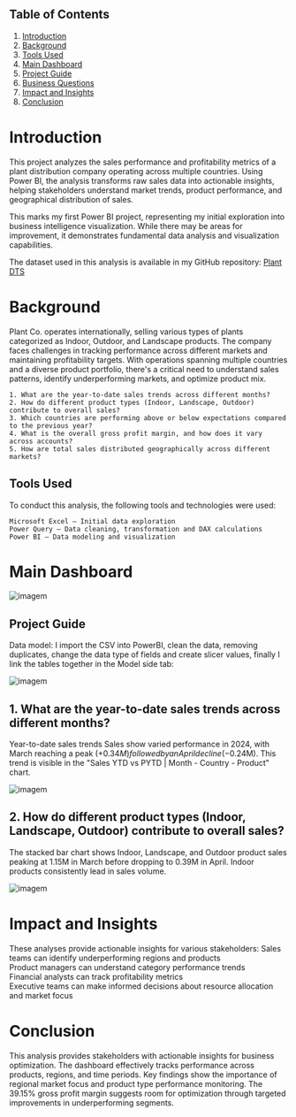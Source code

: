## Table of Contents
1. [Introduction](#introduction)
2. [Background](#background)
3. [Tools Used](#tools-used)
4. [Main Dashboard](#main-dashboard)
5. [Project Guide](#project-guide)
6. [Business Questions](#1-what-are-the-year-to-date-sales-trends-across-different-months)
7. [Impact and Insights](#impact-and-insights)
8. [Conclusion](#conclusion)

# Introduction

This project analyzes the sales performance and profitability metrics of a plant distribution company operating across multiple countries. Using Power BI, the analysis transforms raw sales data into actionable insights, helping stakeholders understand market trends, product performance, and geographical distribution of sales.  

This marks my first Power BI project, representing my initial exploration into business intelligence visualization. While there may be areas for improvement, it demonstrates fundamental data analysis and visualization capabilities.

The dataset used in this analysis is available in my GitHub repository: [Plant DTS](https://github.com/Ruben-Eduard/PortfolioProjects/blob/main/Power%20BI/Plant_DTS.xls)

# Background

Plant Co. operates internationally, selling various types of plants categorized as Indoor, Outdoor, and Landscape products. The company faces challenges in tracking performance across different markets and maintaining profitability targets. With operations spanning multiple countries and a diverse product portfolio, there's a critical need to understand sales patterns, identify underperforming markets, and optimize product mix.
    
    1. What are the year-to-date sales trends across different months?
    2. How do different product types (Indoor, Landscape, Outdoor) contribute to overall sales?
    3. Which countries are performing above or below expectations compared to the previous year?
    4. What is the overall gross profit margin, and how does it vary across accounts?
    5. How are total sales distributed geographically across different markets?

## Tools Used

To conduct this analysis, the following tools and technologies were used:

    Microsoft Excel – Initial data exploration
    Power Query – Data cleaning, transformation and DAX calculations
    Power BI – Data modeling and visualization

# Main Dashboard

![imagem](https://github.com/user-attachments/assets/1044245d-f8a5-475e-93f8-25f870b0e32d)

## Project Guide

Data model:
I import the CSV into PowerBI, clean the data, removing duplicates, change the data type of fields and create slicer values, finally I link the tables together in the Model side tab:

![imagem](https://github.com/user-attachments/assets/fb42f895-f519-4280-ba89-84b1f13a0a99)


## 1. What are the year-to-date sales trends across different months?

Year-to-date sales trends Sales show varied performance in 2024, with March reaching a peak (+$0.34M) followed by an April decline (-$0.24M). This trend is visible in the "Sales YTD vs PYTD | Month - Country - Product" chart.

![imagem](https://github.com/user-attachments/assets/a914abc1-858a-4bdd-892a-6dad14c14ec9)

## 2. How do different product types (Indoor, Landscape, Outdoor) contribute to overall sales?

The stacked bar chart shows Indoor, Landscape, and Outdoor product sales peaking at 1.15M in March before dropping to 0.39M in April. Indoor products consistently lead in sales volume.

![imagem](https://github.com/user-attachments/assets/8f7dff88-bc4a-426b-aa6b-6f676a0b1180)


# Impact and Insights

These analyses provide actionable insights for various stakeholders: 
Sales teams can identify underperforming regions and products  
Product managers can understand category performance trends  
Financial analysts can track profitability metrics  
Executive teams can make informed decisions about resource allocation and market focus


# Conclusion

This analysis provides stakeholders with actionable insights for business optimization. The dashboard effectively tracks performance across products, regions, and time periods. Key findings show the importance of regional market focus and product type performance monitoring. The 39.15% gross profit margin suggests room for optimization through targeted improvements in underperforming segments.
